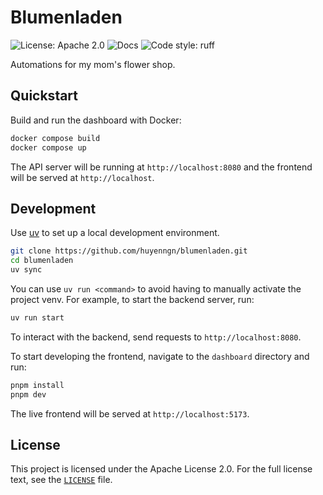 # Blumenladen

![License: Apache 2.0](https://img.shields.io/github/license/huyenngn/blumenladen)
![Docs](https://github.com/huyenngn/blumenladen/actions/workflows/docs.yml/badge.svg)
![Code style: ruff](https://img.shields.io/badge/code%20style-ruff-000000.svg)

Automations for my mom's flower shop.

## Quickstart

Build and run the dashboard with Docker:

```sh
docker compose build
docker compose up
```

The API server will be running at `http://localhost:8080` and the frontend will be served at `http://localhost`.

## Development

Use [uv](https://docs.astral.sh/uv/) to set up a local development environment.

```sh
git clone https://github.com/huyenngn/blumenladen.git
cd blumenladen
uv sync
```

You can use `uv run <command>` to avoid having to manually activate the project
venv. For example, to start the backend server, run:

```sh
uv run start
```

To interact with the backend, send requests to `http://localhost:8080`.

To start developing the frontend, navigate to the `dashboard` directory and run:

```sh
pnpm install
pnpm dev
```

The live frontend will be served at `http://localhost:5173`.

## License

This project is licensed under the Apache License 2.0. For the full license text, see the [`LICENSE`](LICENSE) file.
